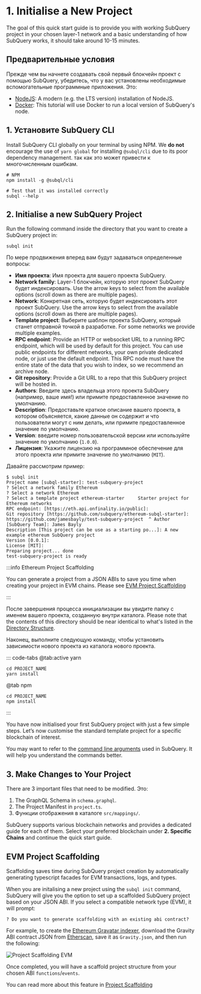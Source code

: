 # 1. Initialise a New Project

The goal of this quick start guide is to provide you with working SubQuery project in your chosen layer-1 network and a basic understanding of how SubQuery works, it should take around 10-15 minutes.

## Предварительные условия

Прежде чем вы начнете создавать свой первый блокчейн проект с помощью SubQuery, убедитесь, что у вас установлены необходимые вспомогательные программные приложения. Это:

- [NodeJS](https://nodejs.org/en/): A modern (e.g. the LTS version) installation of NodeJS.
- [Docker](https://docker.com/): This tutorial will use Docker to run a local version of SubQuery's node.

## 1. Установите SubQuery CLI

Install SubQuery CLI globally on your terminal by using NPM. We **do not** encourage the use of `yarn global` for installing `@subql/cli` due to its poor dependency management. так как это может привести к многочисленным ошибкам.

```shell
# NPM
npm install -g @subql/cli

# Test that it was installed correctly
subql --help
```

## 2. Initialise a new SubQuery Project

Run the following command inside the directory that you want to create a SubQuery project in:

```shell
subql init
```

По мере продвижения вперед вам будут задаваться определенные вопросы:

- **Имя проекта**: Имя проекта для вашего проекта SubQuery.
- **Network family**: Layer-1 блокчейн, которую этот проект SubQuery будет индексировать. Use the arrow keys to select from the available options (scroll down as there are multiple pages).
- **Network**: Конкретная сеть, которую будет индексировать этот проект SubQuery. Use the arrow keys to select from the available options (scroll down as there are multiple pages).
- **Template project**: Выберите шаблон проекта SubQuery, который станет отправной точкой в разработке. For some networks we provide multiple examples.
- **RPC endpoint**: Provide an HTTP or websocket URL to a running RPC endpoint, which will be used by default for this project. You can use public endpoints for different networks, your own private dedicated node, or just use the default endpoint. This RPC node must have the entire state of the data that you wish to index, so we recommend an archive node.
- **Git repository**: Provide a Git URL to a repo that this SubQuery project will be hosted in.
- **Authors**: Введите здесь владельца этого проекта SubQuery (например, ваше имя!) или примите предоставленное значение по умолчанию.
- **Description**: Предоставьте краткое описание вашего проекта, в котором объясняется, какие данные он содержит и что пользователи могут с ним делать, или примите предоставленное значение по умолчанию.
- **Version**: введите номер пользовательской версии или используйте значение по умолчанию (`1.0.0`).
- **Лицензия**: Укажите лицензию на программное обеспечение для этого проекта или примите значение по умолчанию (`MIT`).

Давайте рассмотрим пример:

```shell
$ subql init
Project name [subql-starter]: test-subquery-project
? Select a network family Ethereum
? Select a network Ethereum
? Select a template project ethereum-starter     Starter project for Ethereum networks
RPC endpoint: [https://eth.api.onfinality.io/public]:
Git repository [https://github.com/subquery/ethereum-subql-starter]: https://github.com/jamesbayly/test-subquery-project  ^ Author [SubQuery Team]: James Bayly
Description [This project can be use as a starting po...]: A new example ethereum SubQuery project
Version [0.0.1]:
License [MIT]:
Preparing project... done
test-subquery-project is ready
```

:::info Ethereum Project Scaffolding

You can generate a project from a JSON ABIs to save you time when creating your project in EVM chains. Please see [EVM Project Scaffolding](#evm-project-scaffolding)

:::

После завершения процесса инициализации вы увидите папку с именем вашего проекта, созданную внутри каталога. Please note that the contents of this directory should be near identical to what's listed in the [Directory Structure](../build/introduction.md#directory-structure).

Наконец, выполните следующую команду, чтобы установить зависимости нового проекта из каталога нового проекта.

::: code-tabs @tab:active yarn

```shell
cd PROJECT_NAME
yarn install
```

@tab npm

```shell
cd PROJECT_NAME
npm install
```

:::

You have now initialised your first SubQuery project with just a few simple steps. Let’s now customise the standard template project for a specific blockchain of interest.

You may want to refer to the [command line arguments](../run_publish/references.md) used in SubQuery. It will help you understand the commands better.

## 3. Make Changes to Your Project

There are 3 important files that need to be modified. Это:

1. The GraphQL Schema in `schema.graphql`.
2. The Project Manifest in `project.ts`.
3. Функции отображения в каталоге `src/mappings/`.

SubQuery supports various blockchain networks and provides a dedicated guide for each of them. Select your preferred blockchain under **2. Specific Chains** and continue the quick start guide.

## EVM Project Scaffolding

Scaffolding saves time during SubQuery project creation by automatically generating typescript facades for EVM transactions, logs, and types.

When you are initalising a new project using the `subql init` command, SubQuery will give you the option to set up a scaffolded SubQuery project based on your JSON ABI. If you select a compatible network type (EVM), it will prompt:

```shell
? Do you want to generate scaffolding with an existing abi contract?
```

For example, to create the [Ethereum Gravatar indexer](./quickstart_chains/ethereum-gravatar.md), download the Gravity ABI contract JSON from [Etherscan](https://etherscan.io/address/0x2e645469f354bb4f5c8a05b3b30a929361cf77ec#code), save it as `Gravity.json`, and then run the following:

![Project Scaffolding EVM](/assets/img/build/project-scaffold-evm.png)

Once completed, you will have a scaffold project structure from your chosen ABI `functions`/`events`.

You can read more about this feature in [Project Scaffolding](../build/introduction.md#evm-project-scaffolding)
